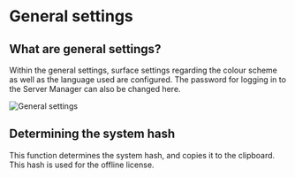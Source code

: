 # General settings

## What are general settings?

Within the general settings, surface settings regarding the colour scheme as well as the language
used are configured. The password for logging in to the Server Manager can also be changed here.

![General settings](/img/versioned_docs/passwordsecure_9.1/passwordsecure/configuration/server_manager/database_properties/installation_with_parameters_254-en.webp)

## Determining the system hash

This function determines the system hash, and copies it to the clipboard. This hash is used for the
offline license.
